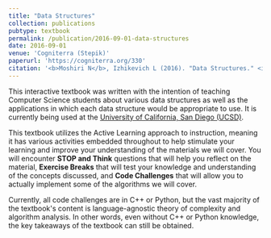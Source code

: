 ```yaml
---
title: "Data Structures"
collection: publications
pubtype: textbook
permalink: /publication/2016-09-01-data-structures
date: 2016-09-01
venue: 'Cogniterra (Stepik)'
paperurl: 'https://cogniterra.org/330'
citation: '<b>Moshiri N</b>, Izhikevich L (2016). "Data Structures." <i>Cogniterra (Stepik)</i>. <a href="https://cogniterra.org/330" target="_blank">https://cogniterra.org/330</a>'
---
```

This interactive textbook was written with the intention of teaching Computer Science students about various data structures as well as the applications in which each data structure would be appropriate to use. It is currently being used at the [University of California, San Diego (UCSD)](http://ucsd.edu/).

This textbook utilizes the Active Learning approach to instruction, meaning it has various activities embedded throughout to help stimulate your learning and improve your understanding of the materials we will cover. You will encounter **STOP and Think** questions that will help you reflect on the material, **Exercise Breaks** that will test your knowledge and understanding of the concepts discussed, and **Code Challenges** that will allow you to actually implement some of the algorithms we will cover.

Currently, all code challenges are in C++ or Python, but the vast majority of the textbook's content is language-agnostic theory of complexity and algorithm analysis. In other words, even without C++ or Python knowledge, the key takeaways of the textbook can still be obtained.
